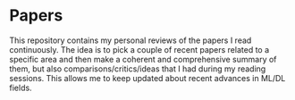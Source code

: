 # Papers

This repository contains my personal reviews of the papers I read continuously. The idea is to pick a couple of recent papers related to a specific area and then make a coherent and comprehensive summary of them, but also comparisons/critics/ideas that I had during my reading sessions. This allows me to keep updated about recent advances in ML/DL fields.
